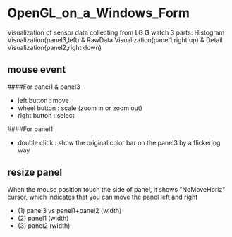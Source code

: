 OpenGL_on_a_Windows_Form
========================
Visualization of sensor data collecting from LG G watch
3 parts: Histogram Visualization(panel3,left) & RawData Visualization(panel1,right up) & Detail Visualization(panel2,right down)

mouse event
----
####For panel1 & panel3
* left button : move
* wheel button : scale (zoom in or zoom out)
* right button : select

####For panel1
* double click : show the original color bar on the panel3 by a flickering way

resize panel
----
When the mouse position touch the side of panel, it shows "NoMoveHoriz" cursor,
which indicates that you can move the panel left and right
* (1) panel3 vs panel1+panel2 (width)
* (2) panel1 (width)
* (3) panel2 (width)
